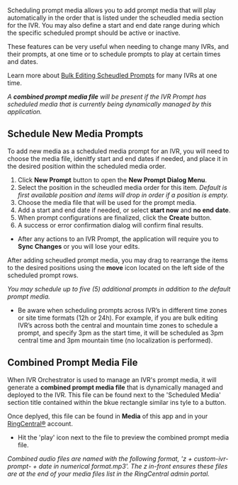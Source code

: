 Scheduling prompt media allows you to add prompt media that will play automatically in the order that is listed under the scheudled media section for the IVR. You may also define a start and end date range during which the specific scheduled prompt should be active or inactive. 

These features can be very useful when needing to change many IVRs, and their prompts, at one time or to schedule prompts to play at certain times and dates.

Learn more about [Bulk Editing Scheudled Prompts](ivr/bulk-scheduled-media-editing) for many IVRs at one time.

*A **combined prompt media file** will be present if the IVR Prompt has scheduled media that is currently being dynamically managed by this application.*

## Schedule New Media Prompts

To add new media as a scheduled media prompt for an IVR, you will need to choose the media file, idenitfy start and end dates if needed, and place it in the desired position within the scheduled media order.

1. Click **New Prompt** button to open the **New Prompt Dialog Menu**.
2. Select the position in the scheudled media order for this item. *Default is first available position and items will drop in order if a position is empty.*
2. Choose the media file that will be used for the prompt media.
3. Add a start and end date if needed, or select **start now** and **no end date**.
4. When prompt configurations are finalized, click the **Create** button.
5. A success or error confirmation dialog will confirm final results.

* After any actions to an IVR Prompt, the application will require you to **Sync Changes** or you will lose your edits. 

After adding scheudled prompt media, you may drag to rearrange the items to the desired positions using the **move** icon located on the left side of the scheduled prompt rows. 

*You may schedule up to five (5) additional prompts in addition to the default prompt media.*

* Be aware when scheduling prompts across IVR’s in different time zones or site time formats (12h or 24h). For example, if you are bulk editing IVR’s across both the central and mountain time zones to schedule a prompt, and specify 3pm as the start time, it will be scheduled as 3pm central time and 3pm mountain time (no localization is performed).

## Combined Prompt Media File

When IVR Orchestrator is used to manage an IVR's prompt media, it will generate a **combined prompt media file** that is dynamically managed and deployed to the IVR. This file can be found next to the 'Scheduled Media' section title contained within the bkue rectangle similar ins tyle to a button. 

Once deplyed, this file can be found in **Media** of this app and in your [RingCentral®](https://ringcentral.com) account.

* Hit the 'play' icon next to the file to preview the combined prompt media file.

*Combined audio files are named with the following format, 'z + custom-ivr-prompt- + date in numerical format.mp3'. The z in-front ensures these files are at the end of your media files list in the RingCentral admin portal.*